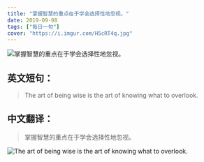 ```yaml
---
title: "掌握智慧的重点在于学会选择性地忽视。"
date: 2019-09-08
tags: ["每日一句"]
cover: "https://i.imgur.com/H5cRT4q.jpg"
---
```


![掌握智慧的重点在于学会选择性地忽视。](https://i.imgur.com/vcFzGgA.jpg)

## 英文短句：
> The art of being wise is the art of knowing what to overlook.

<!--more-->

## 中文翻译：
> 掌握智慧的重点在于学会选择性地忽视。

![The art of being wise is the art of knowing what to overlook.](https://i.imgur.com/V7MJ9hp.jpg)

